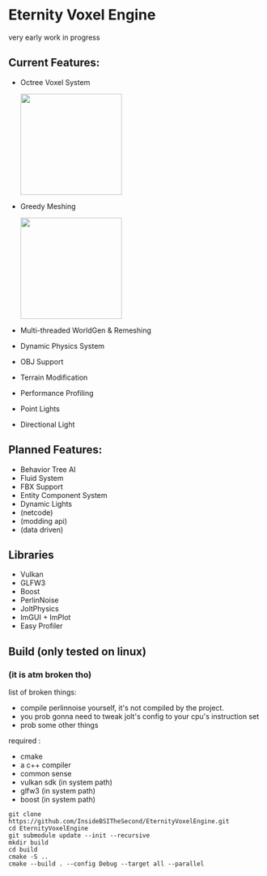 # Eternity Voxel Engine
very early work in progress

## Current Features:
 - Octree Voxel System
   <p><img src="https://i.imgur.com/4vnXkAy.png" height="200px"></p>
 - Greedy Meshing
   <p><img src="https://i.imgur.com/CTJbDYh.png" height="200px"></p>
   
   
   
 - Multi-threaded WorldGen & Remeshing
 - Dynamic Physics System
 - OBJ Support
 - Terrain Modification
 - Performance Profiling
 - Point Lights
 - Directional Light

## Planned Features:
 - Behavior Tree AI
 - Fluid System
 - FBX Support
 - Entity Component System
 - Dynamic Lights
 - (netcode)
 - (modding api)
 - (data driven)

## Libraries
 - Vulkan
 - GLFW3
 - Boost
 - PerlinNoise
 - JoltPhysics
 - ImGUI + ImPlot
 - Easy Profiler

## Build (only tested on linux)
### (it is atm broken tho)
list of broken things:
 - compile perlinnoise yourself, it's not compiled by the project.
 - you prob gonna need to tweak jolt's config to your cpu's instruction set
 - prob some other things

required :
 - cmake
 - a c++ compiler
 - common sense
 - vulkan sdk (in system path)
 - glfw3 (in system path)
 - boost (in system path)

```
git clone https://github.com/InsideBSITheSecond/EternityVoxelEngine.git
cd EternityVoxelEngine
git submodule update --init --recursive
mkdir build
cd build
cmake -S ..
cmake --build . --config Debug --target all --parallel
```
 
